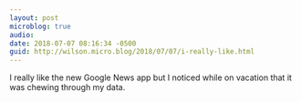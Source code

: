 ```yaml
---
layout: post
microblog: true
audio: 
date: 2018-07-07 08:16:34 -0500
guid: http://wilson.micro.blog/2018/07/07/i-really-like.html
---
```

I really like the new Google News app but I noticed while on vacation that it was chewing through my data. 
